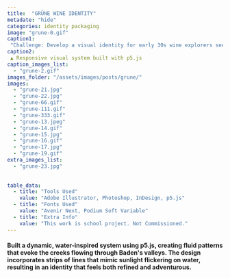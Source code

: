 ```yaml
---
title:  "GRÜNE WINE IDENTITY"
metadate: "hide"
categories: identity packaging
image: "grune-0.gif"
caption1: 
 "Challenge: Develop a visual identity for early 30s wine explorers seeking unique, modern wine experiences. The design needed to capture the natural beauty of Baden's valleys while maintaining a contemporary appeal."
caption2: 
 ▲ Responsive visual system built with p5.js
caption_images_list: 
  - "grune-2.gif"
images_folder: "/assets/images/posts/grune/"
images:
  - "grune-21.jpg"
  - "grune-22.jpg"
  - "grune-66.gif"
  - "grune-111.gif"
  - "grune-333.gif"
  - "grune-13.jpeg"
  - "grune-14.gif"
  - "grune-15.jpg"
  - "grune-16.gif"
  - "grune-17.jpg"
  - "grune-19.gif"
extra_images_list:
  - "grune-23.jpg"
 
  
table_data:
  - title: "Tools Used"
    value: "Adobe Illustrator, Photoshop, InDesign, p5.js"
  - title: "Fonts Used"
    value: "Avenir Next, Podium Soft Variable"
  - title: "Extra Info"
    value: "This work is school project. Not Commissioned." 
---
```

#### Built a dynamic, water-inspired system using p5.js, creating fluid patterns that evoke the creeks flowing through Baden's valleys. The design incorporates strips of lines that mimic sunlight flickering on water, resulting in an identity that feels both refined and adventurous.



<!--
<br>
↳ A flexible visual identity adapts to different aspect ratios while maintaining a consistentcy.
<br>
↳ Pistachio color is used appropriately throughout the graphics as an accent.
<br>
↳ A coaster was created using an abstract cow shape variation, incorporating traditional Italian pattern elements.
<br>
↳ For the campaign, G’ stands for Good, which connects with Australian culture: “G’day,” “G’People,” and “Great Gelato.”
<br>
↳ Merchandise was also created with the venue's heritage in mind, featuring the tagline.
-->


